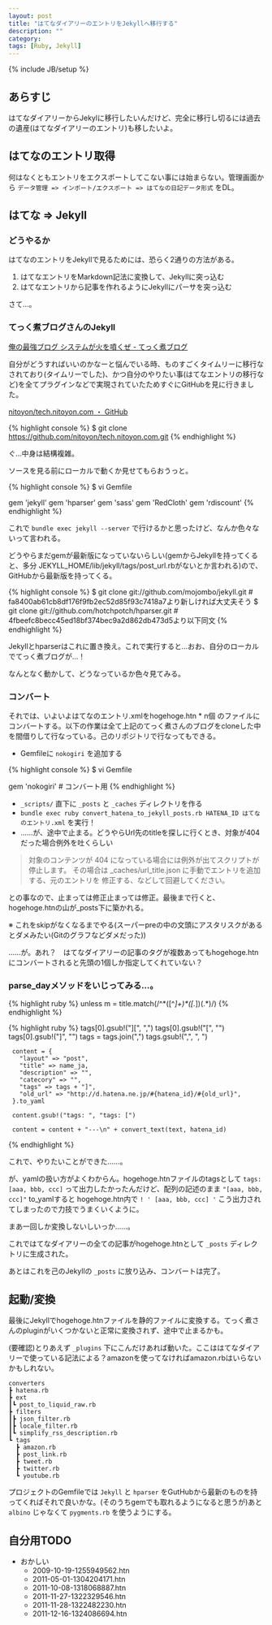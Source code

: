 ```yaml
---
layout: post
title: "はてなダイアリーのエントリをJekyllへ移行する"
description: ""
category: 
tags: [Ruby, Jekyll]
---
```

{% include JB/setup %}

## あらすじ

はてなダイアリーからJekylに移行したいんだけど、完全に移行し切るには過去の遺産(はてなダイアリーのエントリ)も移したいよ。

## はてなのエントリ取得

何はなくともエントリをエクスポートしてこない事には始まらない。管理画面から `データ管理 => インポート/エクスポート => はてなの日記データ形式` をDL。

## はてな => Jekyll

### どうやるか

はてなのエントリをJekyllで見るためには、恐らく2通りの方法がある。

1. はてなエントリをMarkdown記法に変換して、Jekyllに突っ込む
1. はてなエントリから記事を作れるようにJekyllにパーサを突っ込む

さて…。

### てっく煮ブログさんのJekyll

[俺の最強ブログ システムが火を噴くぜ - てっく煮ブログ](http://tech.nitoyon.com/ja/blog/2012/09/20/moved-completed/)

自分がどうすればいいのかなーと悩んでいる時、ものすごくタイムリーに移行なされており(タイムリーでした)、かつ自分のやりたい事(はてなエントリの移行など)を全てプラグインなどで実現されていたためすぐにGitHubを見に行きました。

[nitoyon/tech.nitoyon.com ・ GitHub](https://github.com/nitoyon/tech.nitoyon.com)

{% highlight console %}
$ git clone https://github.com/nitoyon/tech.nitoyon.com.git
{% endhighlight %}

ぐ…中身は結構複雑。

ソースを見る前にローカルで動くか見せてもらおうっと。

{% highlight console %}
$ vi Gemfile

gem 'jekyll'
gem 'hparser'
gem 'sass'
gem 'RedCloth'
gem 'rdiscount'
{% endhighlight %}
    
これで `bundle exec jekyll --server` で行けるかと思ったけど、なんか色々ないって言われる。

どうやらまだgemが最新版になっていないらしい(gemからJekyllを持ってくると、多分 JEKYLL_HOME/lib/jekyll/tags/post_url.rbがないとか言われる)ので、GitHubから最新版を持ってくる。

{% highlight console %}
$ git clone git://github.com/mojombo/jekyll.git # fa8400ab61cb8df176f9fb2ec52d85f93c7418a7より新しければ大丈夫そう
$ git clone git://github.com/hotchpotch/hparser.git # 4fbeefc8becc45ed18bf374bec9a2d862db473d5より以下同文
{% endhighlight %}

Jekyllとhparserはこれに置き換え。これで実行すると…おお、自分のローカルでてっく煮ブログが…！

なんとなく動かして、どうなっているか色々見てみる。

### コンバート

それでは、いよいよはてなのエントリ.xmlをhogehoge.htn * n個 のファイルにコンバートする。以下の作業は全て上記のてっく煮さんのブログをcloneした中を間借りして行なっている。己のリポジトリで行なってもできる。

- Gemfileに `nokogiri` を追加する

{% highlight console %}
$ vi Gemfile

gem 'nokogiri'  # コンバート用
{% endhighlight %}

- `_scripts/` 直下に `_posts` と `_caches` ディレクトリを作る
- `bundle exec ruby convert_hatena_to_jekyll_posts.rb HATENA_ID はてなのエントリ.xml` を実行！
- ……が、途中で止まる。どうやらUrl先のtitleを探しに行くとき、対象が404だった場合例外を吐くらしい

> 対象のコンテンツが 404 になっている場合には例外が出てスクリプトが停止します。
> その場合は _caches/url_title.json に手動でエントリを追加する、元のエントリを
> 修正する、などして回避してください。

との事なので、止まっては修正止まっては修正。最後まで行くと、hogehoge.htnの山が_posts下に築かれる。

※ これをskipがなくなるまでやる(スーパーpreの中の文頭にアスタリスクがあるとダメみたい(Gitのグラフなどダメだった))

……が。あれ？　はてなダイアリーの記事のタグが複数あってもhogehoge.htnにコンバートされると先頭の1個しか指定してくれていない？

### parse_dayメソッドをいじってみる…。

{% highlight ruby %}
    unless m = title.match(/^\*([^*]+)\*(\[.*\])(.*)/)
{% endhighlight %}

{% highlight ruby %}
     tags[0].gsub!("][", ",")
     tags[0].gsub!("[", "")
     tags[0].gsub!("]", "")
     tags = tags.join(",")
     tags.gsub!(",", ", ")

     content = {
       "layout" => "post", 
       "title" => name_ja,
       "description" => "",
       "catecory" => "",
       "tags" => tags + "]",
       "old_url" => "http://d.hatena.ne.jp/#{hatena_id}/#{old_url}",
     }.to_yaml
     
     content.gsub!("tags: ", "tags: [")
     
     content = content + "---\n" + convert_text(text, hatena_id)
{% endhighlight %}

これで、やりたいことができた……。

が、yamlの扱い方がよくわからん。hogehoge.htnファイルのtagsとして `tags: [aaa, bbb, ccc]` って出力したかったんだけど、配列の記述のまま `"[aaa, bbb, ccc]"` to_yamlすると hogehoge.htn内で `! ' [aaa, bbb, ccc] '` こう出力されてしまったので力技でうまくいくように。

まあ一回しか変換しないしいっか……。

これではてなダイアリーの全ての記事がhogehoge.htnとして `_posts` ディレクトリに生成された。

あとはこれを己のJekyllの `_posts` に放り込み、コンバートは完了。

## 起動/変換

最後にJekyllでhogehoge.htnファイルを静的ファイルに変換する。てっく煮さんのpluginがいくつかないと正常に変換されず、途中で止まるかも。

(要確認)とりあえず `_plugins` 下にこんだけあれば動いた。ここははてなダイアリーで使っている記法による？amazonを使ってなければamazon.rbはいらないかもしれない。

    converters
    ┣ hatena.rb
    ┣ ext
    ┃┗ post_to_liquid_raw.rb
    ┣ filters
    ┃┣ json_filter.rb
    ┃┣ locale_filter.rb
    ┃┗ simplify_rss_description.rb
    ┗ tags
      ┣ amazon.rb
      ┣ post_link.rb
      ┣ tweet.rb
      ┣ twitter.rb
      ┗ youtube.rb

プロジェクトのGemfileでは `Jekyll` と `hparser` をGutHubから最新のものを持ってくればそれで良いかな。(そのうちgemでも取れるようになると思うが)あと `albino` じゃなくて `pygments.rb` を使うようにする。

## 自分用TODO

- おかしい
  - 2009-10-19-1255949562.htn
  - 2011-05-01-1304204171.htn
  - 2011-10-08-1318068887.htn
  - 2011-11-27-1322329546.htn
  - 2011-11-28-1322482230.htn
  - 2011-12-16-1324086694.htn
